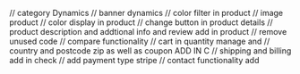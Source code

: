 // category Dynamics
// banner dynamics
// color filter in product
// image product
// color display in product
// change button in product details
// product description and addtional info and review add in product
// remove unused code
// compare functionality
// cart in quantity manage and
// country and postcode zip as well as coupon ADD IN C
// shipping and billing add in check
// add payment type stripe
// contact functionality add
